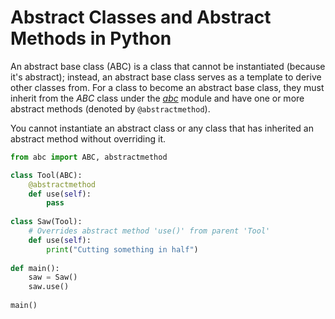 # Abstract Classes and Abstract Methods in Python
An abstract base class (ABC) is a class that cannot be instantiated (because it's abstract); instead, an abstract base class serves as a template to derive other classes from.
For a class to become an abstract base class, they must inherit from the _ABC_ class under the [_abc_](https://docs.python.org/3/library/abc.html) module and have one or more
abstract methods (denoted by `@abstractmethod`).

You cannot instantiate an abstract class or any class that has inherited an abstract method without overriding it.
```Python
from abc import ABC, abstractmethod

class Tool(ABC):
    @abstractmethod
    def use(self):
        pass
    
class Saw(Tool):
    # Overrides abstract method 'use()' from parent 'Tool'
    def use(self):
        print("Cutting something in half")
    
def main():
    saw = Saw()
    saw.use()
    
main()
```
